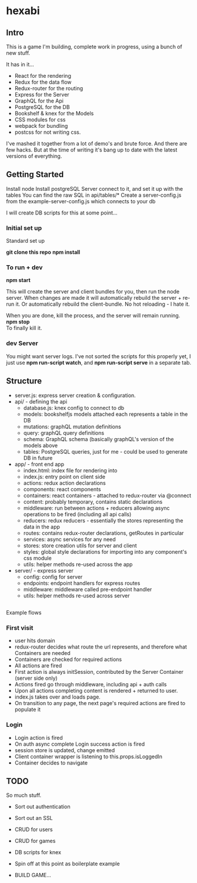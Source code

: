 # hexabi

## Intro

This is a game I'm building, complete work in progress, using a bunch of new stuff.

It has in it...

* React for the rendering
* Redux for the data flow
* Redux-router for the routing
* Express for the Server
* GraphQL for the Api
* PostgreSQL for the DB
* Bookshelf & knex for the Models
* CSS modules for css
* webpack for bundling
* postcss for not writing css.

I've mashed it together from a lot of demo's and brute force. And there are few hacks.
But at the time of writing it's bang up to date with the latest versions of everything.

## Getting Started
Install node
Install postgreSQL Server
connect to it, and set it up with the tables
You can find the raw SQL in api/tables/*
Create a server-config.js from the example-server-config.js which connects to your db

I will create DB scripts for this at some point...

### Initial set up
Standard set up

__git clone this repo__
__npm install__

### To run + dev
__npm start__  

This will create the server and client bundles for you, then run the node server.
When changes are made it will automatically rebuild the server + re-run it. Or
automatically rebuild the client-bundle. No hot reloading - I hate it.

When you are done, kill the process, and the server will remain running.  
__npm stop__  
To finally kill it.

### dev Server
You might want server logs. I've not sorted the scripts for this properly yet,
I just use __npm run-script watch__, and __npm run-script serve__ in a separate tab.

## Structure
 * server.js: express server creation & configuration.
 * api/ - defining the api
   * database.js: knex config to connect to db
   * models: bookshelfjs models attached each represents a table in the DB
   * mutations: graphQL mutation definitions
   * query: graphQL query definitions
   * schema: GraphQL schema (basically graphQL's version of the models above
   * tables: PostgreSQL queries, just for me - could be used to generate DB in future
 * app/ - front end app
   * index.html: index file for rendering into
   * index.js: entry point on client side
   * actions: redux action declarations
   * components: react components
   * containers: react containers - attached to redux-router via @connect
   * content: probably temporary, contains static declarations
   * middleware: run between actions + reducers allowing async operations to be fired (including all api calls)
   * reducers: redux reducers - essentially the stores representing the data in the app
   * routes: contains redux-router declarations, getRoutes in particular
   * services: async services for any need
   * stores: store creation utils for server and client
   * styles: global style declarations for importing into any component's css module
   * utils: helper methods re-used across the app
 * server/ - express server
   * config: config for server
   * endpoints: endpoint handlers for express routes
   * middleware: middleware called pre-endpoint handler
   * utils: helper methods re-used across server
  
##
Example flows

### First visit
 * user hits domain
 * redux-router decides what route the url represents, and therefore what Containers are needed
 * Containers are checked for required actions
 * All actions are fired
 * First action is always initSession, contributed by the Server Container (server side only)
 * Actions fired go through middleware, including api + auth calls
 * Upon all actions completing content is rendered + returned to user.
 * index.js takes over and loads page.
 * On transition to any page, the next page's required actions are fired to populate it

### Login
 * Login action is fired
 * On auth async complete Login success action is fired
 * session store is updated, change emitted
 * Client container wrapper is listening to this.props.isLoggedIn
 * Container decides to navigate
 

## TODO
So much stuff.

* Sort out authentication
* Sort out an SSL
* CRUD for users
* CRUD for games
* DB scripts for knex
* Spin off at this point as boilerplate example

* BUILD GAME...

